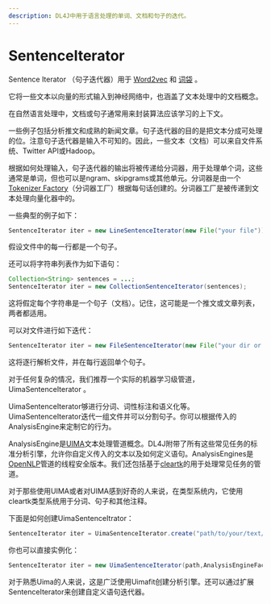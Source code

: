 ```yaml
---
description: DL4J中用于语言处理的单词、文档和句子的迭代。
---
```


# SentenceIterator

Sentence Iterator （句子迭代器）用于 [Word2vec](word2vec.md) 和 [词袋](https://deeplearning4j.org/docs/latest/bagofwords-tf-idf.html) 。

它将一些文本以向量的形式输入到神经网络中，也涵盖了文本处理中的文档概念。

在自然语言处理中，文档或句子通常用来封装算法应该学习的上下文。

一些例子包括分析推文和成熟的新闻文章。句子迭代器的目的是把文本分成可处理的位。注意句子迭代器是输入不可知的。因此，一些文本（文档）可以来自文件系统、Twitter API或Hadoop。

根据如何处理输入，句子迭代器的输出将被传递给分词器，用于处理单个词，这些通常是单词，但也可以是ngram、skipgrams或其他单元。分词器是由一个[Tokenizer Factory](tokenization.md)（分词器工厂）根据每句话创建的。分词器工厂是被传递到文本处理向量化器中的。

一些典型的例子如下：

```java
SentenceIterator iter = new LineSentenceIterator(new File("your file"));
```

假设文件中的每一行都是一个句子。

还可以将字符串列表作为如下语句：

```java
Collection<String> sentences = ...;
SentenceIterator iter = new CollectionSentenceIterator(sentences);
```

这将假定每个字符串是一个句子（文档）。记住，这可能是一个推文或文章列表，两者都适用。

可以对文件进行如下迭代：

```java
SentenceIterator iter = new FileSentenceIterator(new File("your dir or file"));
```

这将逐行解析文件，并在每行返回单个句子。

对于任何复杂的情况，我们推荐一个实际的机器学习级管道，UimaSentenceIterator 。

UimaSentenceIterator够进行分词、词性标注和语义化等。UimaSentenceIterator迭代一组文件并可以分割句子。你可以根据传入的AnalysisEngine来定制它的行为。

AnalysisEngine是[UIMA](https://uima.apache.org/)文本处理管道概念。DL4J附带了所有这些常见任务的标准分析引擎，允许你自定义传入的文本以及如何定义语句。AnalysisEngines是[OpenNLP](https://opennlp.apache.org/)管道的线程安全版本。我们还包括基于[cleartk](https://cleartk.github.io/cleartk/)的用于处理常见任务的管道。

对于那些使用UIMA或者对UIMA感到好奇的人来说，在类型系统内，它使用cleartk类型系统用于分词、句子和其他注释。

下面是如何创建UimaSentenceItrator：

```java
SentenceIterator iter = UimaSentenceIterator.create("path/to/your/text/documents");
```

你也可以直接实例化：

```java
SentenceIterator iter = new UimaSentenceIterator(path,AnalysisEngineFactory.createEngine(AnalysisEngineFactory.createEngineDescription(TokenizerAnnotator.getDescription(), SentenceAnnotator.getDescription())));
```

对于熟悉Uima的人来说，这是广泛使用Uimafit创建分析引擎。还可以通过扩展SentenceIterator来创建自定义语句迭代器。

